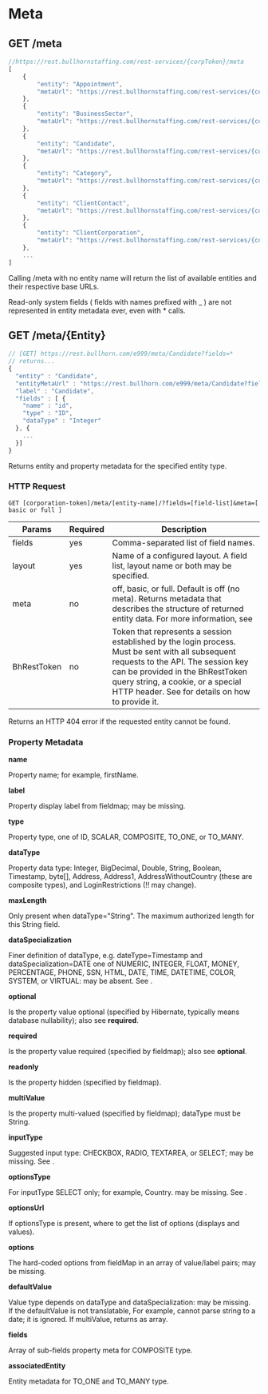 # Meta

## <span class="tag">GET</span> /meta

``` javascript
//https://rest.bullhornstaffing.com/rest-services/{corpToken}/meta
[
    {
        "entity": "Appointment",
        "metaUrl": "https://rest.bullhornstaffing.com/rest-services/{corpToken}/meta/Appointment?fields=*"
    },
    {
        "entity": "BusinessSector",
        "metaUrl": "https://rest.bullhornstaffing.com/rest-services/{corpToken}/meta/BusinessSector?fields=*"
    },
    {
        "entity": "Candidate",
        "metaUrl": "https://rest.bullhornstaffing.com/rest-services/{corpToken}/meta/Candidate?fields=*"
    },
    {
        "entity": "Category",
        "metaUrl": "https://rest.bullhornstaffing.com/rest-services/{corpToken}/meta/Category?fields=*"
    },
    {
        "entity": "ClientContact",
        "metaUrl": "https://rest.bullhornstaffing.com/rest-services/{corpToken}/meta/ClientContact?fields=*"
    },
    {
        "entity": "ClientCorporation",
        "metaUrl": "https://rest.bullhornstaffing.com/rest-services/{corpToken}/meta/ClientCorporation?fields=*"
    },
    ...
]
```

Calling /meta with no entity name will return the list of available entities and their respective base URLs.  

Read-only system fields ( fields with names prefixed with _ ) are not represented in entity metadata ever, even with * calls.

##  <span class="tag">GET</span> /meta/{Entity}

``` javascript
// [GET] https://rest.bullhorn.com/e999/meta/Candidate?fields=*
// returns...
{
  "entity" : "Candidate",
  "entityMetaUrl" : "https://rest.bullhorn.com/e999/meta/Candidate?fields=*",
  "label" : "Candidate",
  "fields" : [ {
    "name" : "id",
    "type" : "ID",
    "dataType" : "Integer"
  }, {
    ...
  }]
}
```

Returns entity and property metadata for the specified entity type.

### HTTP Request

`GET [corporation-token]/meta/[entity-name]/?fields=[field-list]&meta=[ basic or full ]`

Params | Required | Description
------ | -------- | -----
fields | yes | Comma-separated list of field names.
layout | yes | Name of a configured layout. A field list, layout name or both may be specified.
meta | no | off, basic, or full. Default is off (no meta). Returns metadata that describes the structure of returned entity data. For more information, see
BhRestToken | no | Token that represents a session established by the login process. Must be sent with all subsequent requests to the API. The session key can be provided in the BhRestToken query string, a cookie, or a special HTTP header. See for details on how to provide it.

<aside class="warning">Returns an HTTP 404 error if the requested entity cannot be found.</aside>

### Property Metadata

**name**

Property name; for example, firstName.

**label**

Property display label from fieldmap; may be missing.

**type**

Property type, one of ID, SCALAR, COMPOSITE, TO_ONE, or TO_MANY.

**dataType**

Property data type: Integer, BigDecimal, Double, String, Boolean, Timestamp, byte[], Address, Address1, AddressWithoutCountry (these are composite types), and LoginRestrictions (!! may change).

**maxLength**

Only present when dataType="String". The maximum authorized length for this String field.

**dataSpecialization**

Finer definition of dataType, e.g. dateType=Timestamp and dataSpecialization=DATE one of NUMERIC, INTEGER, FLOAT, MONEY, PERCENTAGE, PHONE, SSN, HTML, DATE, TIME, DATETIME, COLOR, SYSTEM, or VIRTUAL: may be absent. See .

**optional**

Is the property value optional (specified by Hibernate, typically means database nullability); also see **required**.

**required**

Is the property value required (specified by fieldmap); also see **optional**.

**readonly**

Is the property hidden (specified by fieldmap).

**multiValue**

Is the property multi-valued (specified by fieldmap); dataType must be String.

**inputType**

Suggested input type: CHECKBOX, RADIO, TEXTAREA, or SELECT; may be missing. See .

**optionsType**

For inputType SELECT only; for example, Country. may be missing. See .

**optionsUrl**

If optionsType is present, where to get the list of options (displays and values).

**options**

The hard-coded options from fieldMap in an array of value/label pairs; may be missing.

**defaultValue**

Value type depends on dataType and dataSpecialization: may be missing.   
If the defaultValue is not translatable, For example, cannot parse string to a date; it is ignored. If multiValue, returns as array.

**fields**

Array of sub-fields property meta for COMPOSITE type.

**associatedEntity**

Entity metadata for TO_ONE and TO_MANY type.
